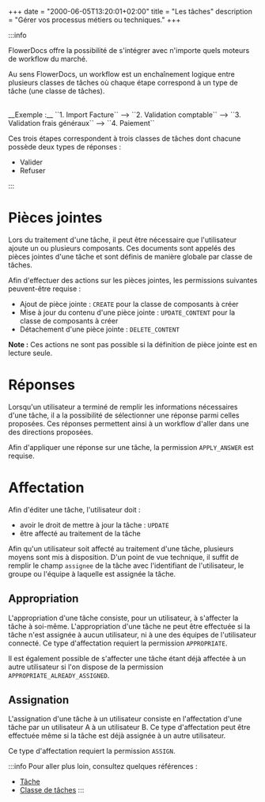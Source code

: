 +++
date = "2000-06-05T13:20:01+02:00"
title = "Les tâches"
description = "Gérer vos processus métiers ou techniques."
+++

:::info

FlowerDocs offre la possibilité de s'intégrer avec n'importe quels moteurs de workflow du marché.

Au sens FlowerDocs, un workflow est un enchaînement logique entre plusieurs classes de tâches où chaque étape correspond à un type de tâche (une classe de tâches).

<br/>
__Exemple :__ ``1. Import Facture`` --> ``2. Validation comptable`` --> ``3. Validation frais généraux`` --> ``4. Paiement``

Ces trois étapes correspondent à trois classes de tâches dont chacune possède deux types de réponses : 

* Valider
* Refuser

:::


# Pièces jointes

Lors du traitement d'une tâche, il peut être nécessaire que l'utilisateur ajoute un ou plusieurs composants.
Ces documents sont appelés des pièces jointes d'une tâche et sont définis de manière globale par classe de tâches. 

Afin d'effectuer des actions sur les pièces jointes, les permissions suivantes peuvent-être requise : 

* Ajout de pièce jointe : `CREATE` pour la classe de composants à créer
* Mise à jour du contenu d'une pièce jointe : `UPDATE_CONTENT` pour la classe de composants à créer
* Détachement d'une pièce jointe : `DELETE_CONTENT`

__Note :__ Ces actions ne sont pas possible si la définition de pièce jointe est en lecture seule. 
 
# Réponses

Lorsqu'un utilisateur a terminé de remplir les informations nécessaires d'une tâche, il a la possibilité de sélectionner une réponse parmi celles proposées.
Ces réponses permettent ainsi à un workflow d'aller dans une des directions proposées.

Afin d'appliquer une réponse sur une tâche, la permission ``APPLY_ANSWER`` est requise.

# Affectation

Afin d'éditer une tâche, l'utilisateur doit : 

* avoir le droit de mettre à jour la tâche : `UPDATE`
* être affecté au traitement de la tâche 

Afin qu'un utilisateur soit affecté au traitement d'une tâche, plusieurs moyens sont mis à disposition. 
D'un point de vue technique, il suffit de remplir le champ ``assignee`` de la tâche avec l'identifiant de l'utilisateur, le groupe ou l'équipe à laquelle est assignée la tâche.

## Appropriation

L'appropriation d'une tâche consiste, pour un utilisateur, à s'affecter la tâche à soi-même. 
L'appropriation d'une tâche ne peut être effectuée si la tâche n'est assignée à aucun utilisateur, ni à une des équipes de l'utilisateur connecté.
Ce type d'affectation requiert la permission ``APPROPRIATE``.

Il est également possible de s'affecter une tâche étant déjà affectée à un autre utilisateur si l'on dispose de la permission ``APPROPRIATE_ALREADY_ASSIGNED``.


## Assignation

L'assignation d'une tâche à un utilisateur consiste en l'affectation d'une tâche par un utilisateur A à un utilisateur B.
Ce type d'affectation peut être effectuée même si la tâche est déjà assignée à un autre utilisateur.

Ce type d'affectation requiert la permission ``ASSIGN``.


:::info
Pour aller plus loin, consultez quelques références : 

* [Tâche](/javadocs/domain/com/flower/docs/domain/task/Task.html)
* [Classe de tâches](/javadocs/domain/com/flower/docs/domain/taskclass/TaskClass.html)
:::